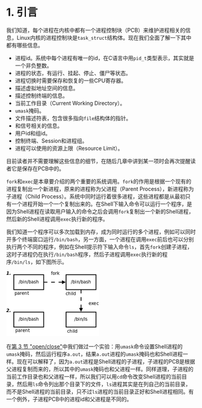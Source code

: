 # 1. 引言

我们知道，每个进程在内核中都有一个进程控制块（PCB）来维护进程相关的信息，Linux内核的进程控制块是`task_struct`结构体。现在我们全面了解一下其中都有哪些信息。

- 进程id。系统中每个进程有唯一的id，在C语言中用`pid_t`类型表示，其实就是一个非负整数。
- 进程的状态，有运行、挂起、停止、僵尸等状态。
- 进程切换时需要保存和恢复的一些CPU寄存器。
- 描述虚拟地址空间的信息。
- 描述控制终端的信息。
- 当前工作目录（Current Working Directory）。
- `umask`掩码。
- 文件描述符表，包含很多指向`file`结构体的指针。
- 和信号相关的信息。
- 用户id和组id。
- 控制终端、Session和进程组。
- 进程可以使用的资源上限（Resource Limit）。

目前读者并不需要理解这些信息的细节，在随后几章中讲到某一项时会再次提醒读者它是保存在PCB中的。

`fork`和`exec`是本章要介绍的两个重要的系统调用。`fork`的作用是根据一个现有的进程复制出一个新进程，原来的进程称为父进程（Parent Process），新进程称为子进程（Child Process）。系统中同时运行着很多进程，这些进程都是从最初只有一个进程开始一个一个复制出来的。在Shell下输入命令可以运行一个程序，是因为Shell进程在读取用户输入的命令之后会调用`fork`复制出一个新的Shell进程，然后新的Shell进程调用`exec`执行新的程序。

我们知道一个程序可以多次加载到内存，成为同时运行的多个进程，例如可以同时开多个终端窗口运行`/bin/bash`，另一方面，一个进程在调用`exec`前后也可以分别执行两个不同的程序，例如在Shell提示符下输入命令`ls`，首先`fork`创建子进程，这时子进程仍在执行`/bin/bash`程序，然后子进程调用`exec`执行新的程序`/bin/ls`，如下图所示。

![fork/exec](../images/process.forkexec.png)

在[第 3 节 "open/close"](../ch28/s03.md#io.open)中我们做过一个实验：用`umask`命令设置Shell进程的`umask`掩码，然后运行程序`a.out`，结果`a.out`进程的`umask`掩码也和Shell进程一样。现在可以解释了，因为`a.out`进程是Shell进程的子进程，子进程的PCB是根据父进程复制而来的，所以其中的`umask`掩码也和父进程一样。同样道理，子进程的当前工作目录也和父进程一样，所以我们可以用`cd`命令改变Shell进程的当前目录，然后用`ls`命令列出那个目录下的文件，`ls`进程其实是在列自己的当前目录，而不是Shell进程的当前目录，只不过`ls`进程的当前目录正好和Shell进程相同。有一个例外，子进程PCB中的进程id和父进程是不同的。 